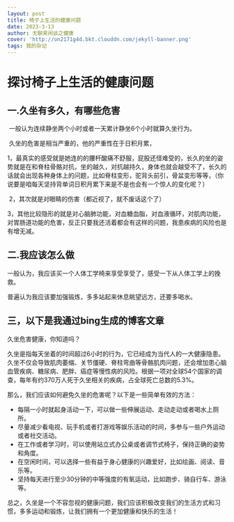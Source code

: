 ```yaml
---
layout: post
title: 椅子上生活的健康问题
date: 2023-3-13
author: 无聊来闲谈之健康
cover: 'http://on2171g4d.bkt.clouddn.com/jekyll-banner.png'
tags: 我的杂记
---
```


# 探讨椅子上生活的健康问题



## 一.久坐有多久，有哪些危害

​	一般认为连续静坐两个小时或者一天累计静坐6个小时就算久坐行为。

​	久坐的危害是相当严重的，他的严重性在于日积月累，

​	1，最真实的感受就是她连的的腰杆酸痛不舒服，屁股还怪难受的，长久的坐的姿势就是在和脊柱骨骼对抗，坐的越久，对抗越持久，身体也就会越受不了，长久的话就会出现各种身体上的问题，比如脊柱变形，驼背头前引，骨盆变形等等，（你说要是咱每天坚持背单词日积月累下来是不是也会有一个惊人的变化呢？）

​	2，其次就是对眼睛的伤害（都近视了，就不废话这个了）

​	3，其他比较隐形的就是对心脑肺功能，对血糖血脂，对血液循环，对肌肉功能，对胃肠道功能的危害，反正只要我还活着都会有这样的问题，我患疾病的风险也是有增无减。





## 二.我应该怎么做

​	一般认为，我应该买一个人体工学椅来享受享受了，感受一下从人体工学上的挽救。

普遍认为我应该要加强锻炼，多多站起来休息眺望远方，还要多喝水。


## 三，以下是我通过bing生成的博客文章
  久坐危害健康，你知道吗？

久坐是指每天坐着的时间超过6小时的行为，它已经成为当代人的一大健康隐患。久坐不仅会导致肌肉萎缩、关节僵硬、脊柱弯曲等骨骼肌肉问题，还会增加患心脑血管疾病、糖尿病、肥胖、癌症等慢性病的风险。根据一项对全球54个国家的调查，每年有约370万人死于久坐相关的疾病，占全球死亡总数的5.3%。

那么，我们应该如何避免久坐的危害呢？以下是一些简单有效的方法：

- 每隔一小时就起身活动一下，可以做一些伸展运动、走动走动或者喝水上厕所。
- 尽量减少看电视、玩手机或者打游戏等娱乐活动的时间，多参与一些户外运动或者社交活动。
- 在工作或者学习时，可以使用站立式办公桌或者调节式椅子，保持正确的姿势和角度。
- 在空闲时间，可以选择一些有益于身心健康的兴趣爱好，比如绘画、阅读、音乐等。
- 坚持每天进行至少30分钟的中等强度的有氧运动，比如跑步、骑自行车、游泳等。

总之，久坐是一个不容忽视的健康问题，我们应该积极改变我们的生活方式和习惯，多多运动和锻炼，让我们拥有一个更加健康和快乐的生活！








